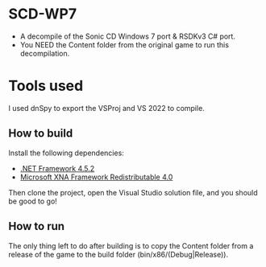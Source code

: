 # SCD-WP7

* A decompile of the Sonic CD Windows 7 port & RSDKv3 C# port.
* You NEED the Content folder from the original game to run this decompilation.

# Tools used

I used dnSpy to export the VSProj and VS 2022 to compile.

## How to build

Install the following dependencies:
- [.NET Framework 4.5.2](https://dotnet.microsoft.com/en-us/download/dotnet-framework/thank-you/net452-developer-pack-offline-installer)
- [Microsoft XNA Framework Redistributable 4.0](https://www.microsoft.com/en-us/download/details.aspx?id=20914)

Then clone the project, open the Visual Studio solution file, and you should be good to go!

## How to run

The only thing left to do after building is to copy the Content folder from a release of the game to the build folder (bin/x86/(Debug|Release)).